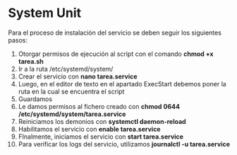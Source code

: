 # System Unit

  

Para el proceso de instalación del servicio se deben seguir los siguientes pasos:

 1. Otorgar permisos de ejecución al script con el comando **chmod +x tarea.sh**
 2. Ir a la ruta /etc/systemd/system/
 3. Crear el servicio con **nano tarea.service**
 4. Luego, en el editor de texto en el apartado ExecStart debemos poner la ruta en la cual se encuentra el script
 5. Guardamos
 6. Le damos permisos al fichero creado con **chmod 0644 /etc/systemd/system/tarea.service**
 7. Reiniciamos los demonios con **systemctl daemon-reload**
 8. Habilitamos el servicio con **enable tarea.service**
 9. FInalmente, iniciamos el servicio con **start tarea.service**
 10. Para verificar los logs del servicio, utilizamos **journalctl -u tarea.service**
 